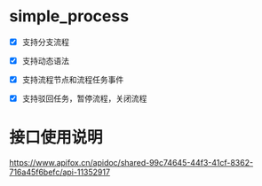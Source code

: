 # simple_process

- [X] 支持分支流程
- [X] 支持动态语法
- [X] 支持流程节点和流程任务事件
- [X] 支持驳回任务，暂停流程，关闭流程


# 接口使用说明 
https://www.apifox.cn/apidoc/shared-99c74645-44f3-41cf-8362-716a45f6befc/api-11352917
